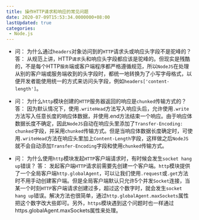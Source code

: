 ```yaml
---
title: 操作HTTP请求和响应的常见问题
date: 2020-07-09T15:53:34.0000000+08:00
lastUpdated: true
categories:
 - Node.js
---
```


-   问： 为什么通过`headers`对象访问到的`HTTP`请求头或响应头字段不是驼峰的？
    答： 从规范上讲，HTTP`请求`头和响应头字段都应该是驼峰的。但现实是残酷的，不是每个HTTP`服务`端或客户端程序都严格遵循规范，所以`NodeJS`在处理从别的客户端或服务端收到的头字段时，都统一地转换为了小写字母格式，以便开发者能使用统一的方式来访问头字段，例如`headers['content-length']`。

-   问： 为什么`http`模块创建的`HTTP`服务器返回的响应是`chunked`传输方式的？
    答： 因为默认情况下，使用`.writeHead`方法写入响应头后，允许使用`.write`方法写入任意长度的响应体数据，并使用.end方法结束一个响应。由于响应体数据长度不确定，因此`NodeJS`自动在响应头里添加了`Transfer-Encoding: chunked`字段，并采用`chunked`传输方式。但是当响应体数据长度确定时，可使用`.writeHead`方法在响应头里加上`Content-Length`字段，这样做之后`NodeJS`就不会自动添加`Transfer-Encoding`字段和使用`chunked`传输方式。

-   问： 为什么使用`http`模块发起`HTTP`客户端请求时，有时候会发生`socket hang up`错误？ 
    答： 发起客户端`HTTP`请求前需要先创建一个客户端。`http`模块提供了一个全局客户端`http.globalAgent`，可以让我们使用`.request`或`.get`方法时不用手动创建客户端。但是全局客户端默认只允许5个并发`Socket`连接，当某一个时刻`HTTP`客户端请求创建过多，超过这个数字时，就会发生`socket hang up`错误。解决方法也很简单，通过`http.globalAgent.maxSockets`属性把这个数字改大些即可。另外，`https`模块遇到这个问题时也一样通过https.globalAgent.maxSockets属性来处理。
